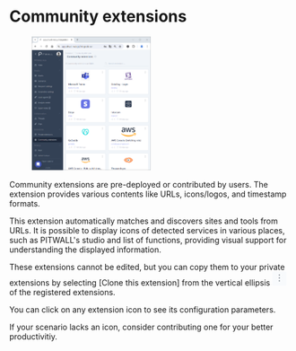 # Community extensions
<figure><img src="../../.gitbook/assets/community_extensions_en.png" width="50%" alt="Community extension page"></figure>

Community extensions are pre-deployed or contributed by users.
The extension provides various contents like URLs, icons/logos, and timestamp formats. 

This extension automatically matches and discovers sites and tools from URLs. It is possible to display icons of detected services in various places, such as PITWALL's studio and list of functions, providing visual support for understanding the displayed information.

These extensions cannot be edited, but you can copy them to your private extensions by selecting [Clone this extension] from the vertical ellipsis ![](../../.gitbook/assets/three_points_reader_icon.png) of the registered extensions.

You can click on any extension icon to see its configuration parameters.

If your scenario lacks an icon, consider contributing one for your better productivitiy.
